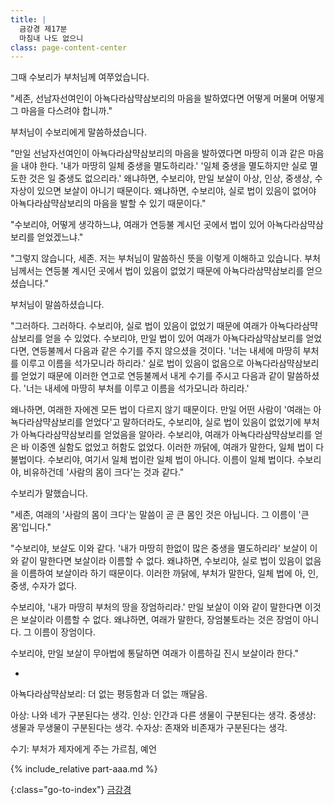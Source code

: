 ```yaml
---
title: |
  금강경 제17분
  마침내 나도 없으니
class: page-content-center
---
```


그때 수보리가 부처님께 여쭈었습니다.

"세존, 선남자선여인이 아뇩다라삼먁삼보리의 마음을 발하였다면
어떻게 머물며 어떻게 그 마음을 다스려야 합니까."

부처님이 수보리에게 말씀하셨습니다.

"만일 선남자선여인이 아뇩다라삼먁삼보리의 마음을 발하였다면
마땅히 이과 같은 마음을 내야 한다.
'내가 마땅히 일체 중생을 멸도하리라.'
'일체 중생을 멸도하지만 실로 멸도한 것은 일 중생도 없으리라.'
왜냐하면, 수보리야, 만일 보살이 아상, 인상, 중생상, 수자상이 있으면
보살이 아니기 때문이다.
왜냐하면, 수보리야, 실로 법이 있음이 없어야
아뇩다라삼먁삼보리의 마음을 발할 수 있기 때문이다."

"수보리야, 어떻게 생각하느냐,
여래가 연등불 계시던 곳에서
법이 있어 아뇩다라삼먁삼보리를 얻었겠느냐."

"그렇지 않습니다, 세존.
저는 부처님이 말씀하신 뜻을 이렇게 이해하고 있습니다.
부처님께서는 연등불 계시던 곳에서
법이 있음이 없었기 때문에 아뇩다라삼먁삼보리를 얻으셨습니다."

부처님이 말씀하셨습니다.

"그러하다. 그러하다.
수보리야, 실로 법이 있음이 없었기 때문에 여래가 아뇩다라삼먁삼보리를 얻을 수 있었다.
수보리야, 만일 법이 있어 여래가 아뇩다라삼먁삼보리를 얻었다면,
연등불께서 다음과 같은 수기를 주지 않으셨을 것이다.
'너는 내세에 마땅히 부처를 이루고 이름을 석가모니라 하리라.'
실로 법이 있음이 없음으로 아뇩다라삼먁삼보리를 얻었기 때문에
이러한 연고로 연등불께서 내게 수기를 주시고 다음과 같이 말씀하셨다.
'너는 내세에 마땅히 부처를 이루고 이름을 석가모니라 하리라.'

왜나하면, 여래한 자에겐 모든 법이 다르지 않기 때문이다.
만일 어떤 사람이 '여래는 아뇩다라삼먁삼보리를 얻었다'고 말하더라도,
수보리야, 실로 법이 있음이 없었기에 부처가 아뇩다라삼먁삼보리를 얻었음을 알아라.
수보리야, 여래가 아뇩다라삼먁삼보리를 얻은 바 이중엔 실함도 없었고 허함도 없었다.
이러한 까닭에, 여래가 말한다, 일체 법이 다 불법이다.
수보리야, 여기서 일체 법이란 일체 법이 아니다.
이름이 일체 법이다.
수보리야, 비유하건데 '사람의 몸이 크다'는 것과 같다."

수보리가 말했습니다.

"세존, 여래의 '사람의 몸이 크다'는 말씀이 곧 큰 몸인 것은 아닙니다.
그 이름이 '큰 몸'입니다."

"수보리야, 보살도 이와 같다.
'내가 마땅히 한없이 많은 중생을 멸도하리라'
보살이 이와 같이 말한다면 보살이라 이름할 수 없다.
왜냐하면, 수보리야, 실로 법이 있음이 없음을 이름하여 보살이라 하기 때문이다.
이러한 까닭에, 부처가 말한다, 일체 법에 아, 인, 중생, 수자가 없다.

수보리야, '내가 마땅히 부처의 땅을 장엄하리라.'
만일 보살이 이와 같이 말한다면 이것은 보살이라 이름할 수 없다.
왜냐하면, 여래가 말한다, 장엄불토라는 것은 장엄이 아니다.
그 이름이 장엄이다.

수보리야, 만일 보살이 무아법에 통달하면
여래가 이름하길 진시 보살이라 한다."

*

아뇩다라삼먁삼보리: 더 없는 평등함과 더 없는 깨달음.

아상: 나와 네가 구분된다는 생각.
인상: 인간과 다른 생물이 구분된다는 생각.
중생상: 생물과 무생물이 구분된다는 생각.
수자상: 존재와 비존재가 구분된다는 생각.

수기: 부처가 제자에게 주는 가르침, 예언

{% include_relative part-aaa.md %}

{:class="go-to-index"}
[금강경](index)